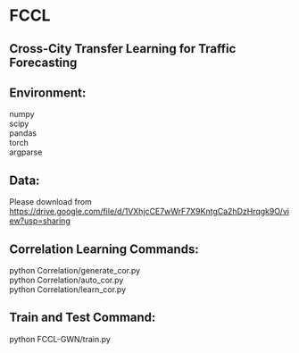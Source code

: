 # FCCL
Cross-City Transfer Learning for Traffic Forecasting
---

Environment:  
---
numpy  
scipy  
pandas  
torch  
argparse  

Data:  
---
Please download from  
https://drive.google.com/file/d/1VXhjcCE7wWrF7X9KntgCa2hDzHrqgk9O/view?usp=sharing  

Correlation Learning Commands:  
---
python Correlation/generate_cor.py  
python Correlation/auto_cor.py  
python Correlation/learn_cor.py  

Train and Test Command:  
---
python FCCL-GWN/train.py  
